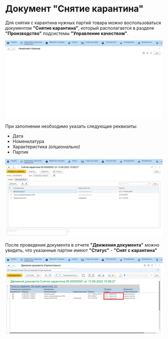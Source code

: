 # Документ "Снятие карантина"

Для снятия с карантина нужных партий товара можно воспользоваться документом **"Снятие карантина"**, который располагается в разделе **"Производство"** подсистемы **"Управление качеством"**.

![Производство.Снятие карантина](RemovalFromQuarantine.assets/Pictures_01.gif)

При заполнении необходимо указать следующие реквизиты:

 - Дата
 - Номенклатура
 - Характеристика *(опционально)*
 - Партия

![Документ.Снятие карантина](RemovalFromQuarantine.assets/Pictures_02.png)

После проведения документа в отчете **"Движения документа"** можно увидеть, что указанные партии имеют **"Статус"** - **"Снят с карантина"**

![Регистр.История карантина](RemovalFromQuarantine.assets/Pictures_03.png)